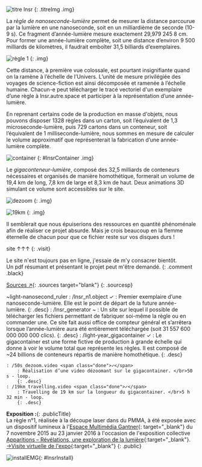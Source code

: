 [title]: imgs/lnsr/titre.svg
[regle]: imgs/lnsr/ruler1.svg
[installEMG]: imgs/lnsr/installEMG.jpg
[rcbc]: imgs/lnsr/ruler-cardboardbox-container.png
[dezoom]: imgs/lnsr/dezoom.png
[19km]: imgs/lnsr/19km.png

[EMG]: http://www.espacemultimediagantner.cg90.net/
[expoEMG]: http://www.espacemultimediagantner.cg90.net/exposition/apparitions-revelations-une-exploration-de-la-lumiere/
[visitEMG]: http://www.espacemultimediagantner.cg90.net/VR/apparitions/tour.html
[sourcesGitHub]: https://github.com/
    "Sources sur GitHub"


<div markdown=1 class="col-left">

![titre lnsr][title]
{: .titreImg .img}

La _règle de nanoseconde-lumière_ permet de mesurer la distance parcourue par la lumière en une nanoseconde, soit en un milliardième de seconde (10-9 s). Ce fragment d’année-lumière mesure exactement 29,979 245 8 cm. Pour former une année-lumière complète, soit une distance d’environ 9 500 milliards de kilomètres, il faudrait emboîter 31,5 billiards d’exemplaires.

![règle 1][regle]
{: .img}

Cette distance, à première vue colossale, est pourtant insignifiante quand on la ramène à l’échelle de l’Univers. L’unité de mesure privilégiée des voyages de science-fiction est ainsi décomposée et ramenée à l’échelle humaine. Chacun-e peut télécharger le tracé vectoriel d'un exemplaire d’une règle à lnsr.autre.space et participer à la représentation d’une année-lumière.

En reprenant certains code de la production en masse d'objets, nous pouvons disposer 1328 règles dans un carton, soit l’équivalent de 1,3 microseconde-lumière, puis 729 cartons dans un conteneur, soit l’équivalent de 1 milliseconde-lumière, nous sommes en mesure de calculer le volume approximatif que représenterait la fabrication d’une année-lumière complète.

![container][rcbc]
{: #lnsrContainer .img}

Le _gigaconteneur-lumière_, composé des 32,5 milliards de conteneurs nécessaires et organisés de manière homothétique, formerait un volume de 19,4 km de long, 7,8 km de large et 8,3 km de haut. Deux animations 3D simulant ce volume sont accessibles sur le site.

![dezoom][dezoom]
{: .img}

![19km][19km]
{: .img}

Il semblerait que nous épuiserions des ressources en quantité phénoménale afin de réaliser ce projet absurde. Mais je crois beaucoup en la flemme éternelle de chacun pour que ce fichier reste sur vos disques durs !

</div>

<div markdown=1 class="col-right">

site ↑↑↑
{: .visit}

Le site n'est toujours pas en ligne, j'essaie de m'y consacrer bientôt.  
Un pdf résumant et présentant le projet peut m'être demandé.
{: .comment .black}

[Sources <span class="sym">↗</span>][sourcesGitHub]{: .sources target="blank"}
{: .sourcesp}

~light-nanosecond_ruler
: /lnsr_n1.object <span class="done">✓</span>
    : Premier exemplaire d’une nanoseconde-lumière. Elle est le point de départ de la future année-lumière.
    {: .desc}
: /lnsr_generator <span class="done">~</span>
    : Un site sur lequel il possible de télécharger les fichiers permettant de fabriquer soi-même la règle ou en commander une. Ce site fait aussi office de compteur général et s’arrêtera lorsque l’année-lumière aura été entièrement téléchargée (soit 31 557 600 000 000 000 clics).
    {: .desc}
: /light-year_gigacontainer <span class="done">✓</span>
    : Le gigacontainer est une forme fictive de production à grande échelle qui donne à voir le volume total que représente les règles. Il est composé de ~24 billions de conteneurs répartis de manière homothétique.
    {: .desc}

    : /50s_dezoom.video <span class="done">✓</span>
        : Réalisation d’une video dézoomant sur le gigacontainer. </br>50 s - loop.
        {: .desc}
    : /19km_travelling.video <span class="done">✓</span>
        : Travelling de 19 km sur la longueur du gigacontainer. </br>5 h 32 min - loop.
        {: .desc}


__Exposition :__{: .publicTitle}  
La règle n°1, réalisée à la découpe laser dans du PMMA, à été exposée avec un dispositif lumineux à l'[Espace Multimédia Gantner][EMG]{: target="_blank"} du 7 novembre 2015 au 23 janvier 2016 à l'occasion de l'exposition collective [Apparitions – Révélations, une exploration de la lumière][expoEMG]{:target="_blank"}.  
[->Visite virtuelle de l'expo][visitEMG]{:target="_blank"}
{: .public}

![installEMG][installEMG]{: #lnsrInstall}

</div>
